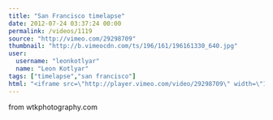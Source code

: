```yaml
---
title: "San Francisco timelapse"
date: 2012-07-24 03:37:24 00:00
permalink: /videos/1119
source: "http://vimeo.com/29298709"
thumbnail: "http://b.vimeocdn.com/ts/196/161/196161330_640.jpg"
user:
  username: "leonkotlyar"
  name: "Leon Kotlyar"
tags: ["timelapse","san francisco"]
html: "<iframe src=\"http://player.vimeo.com/video/29298709\" width=\"1280\" height=\"720\" frameborder=\"0\" webkitAllowFullScreen mozallowfullscreen allowFullScreen></iframe>"
---
```


from wtkphotography.com